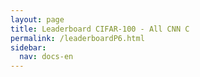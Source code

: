 ```yaml
---
layout: page
title: Leaderboard CIFAR-100 - All CNN C
permalink: /leaderboardP6.html
sidebar:
  nav: docs-en
---
```

